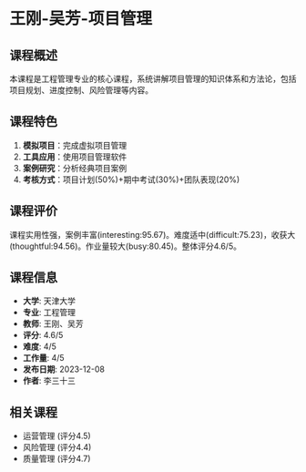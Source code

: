 # 王刚-吴芳-项目管理

## 课程概述
本课程是工程管理专业的核心课程，系统讲解项目管理的知识体系和方法论，包括项目规划、进度控制、风险管理等内容。

## 课程特色
1. **模拟项目**：完成虚拟项目管理
2. **工具应用**：使用项目管理软件
3. **案例研究**：分析经典项目案例
4. **考核方式**：项目计划(50%)+期中考试(30%)+团队表现(20%)

## 课程评价
课程实用性强，案例丰富(interesting:95.67)。难度适中(difficult:75.23)，收获大(thoughtful:94.56)。作业量较大(busy:80.45)。整体评分4.6/5。

## 课程信息
- **大学**: 天津大学
- **专业**: 工程管理
- **教师**: 王刚、吴芳
- **评分**: 4.6/5
- **难度**: 4/5
- **工作量**: 4/5
- **发布日期**: 2023-12-08
- **作者**: 李三十三

## 相关课程
- 运营管理 (评分4.5)
- 风险管理 (评分4.4)
- 质量管理 (评分4.7)